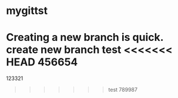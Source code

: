 # mygittst
Creating a new branch is quick.
create new branch test
<<<<<<< HEAD
456654
=======
123321
>>>>>>> test
789987
